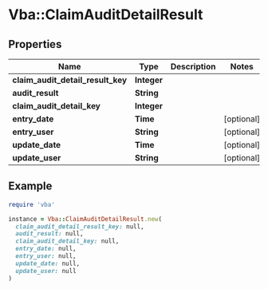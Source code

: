 # Vba::ClaimAuditDetailResult

## Properties

| Name | Type | Description | Notes |
| ---- | ---- | ----------- | ----- |
| **claim_audit_detail_result_key** | **Integer** |  |  |
| **audit_result** | **String** |  |  |
| **claim_audit_detail_key** | **Integer** |  |  |
| **entry_date** | **Time** |  | [optional] |
| **entry_user** | **String** |  | [optional] |
| **update_date** | **Time** |  | [optional] |
| **update_user** | **String** |  | [optional] |

## Example

```ruby
require 'vba'

instance = Vba::ClaimAuditDetailResult.new(
  claim_audit_detail_result_key: null,
  audit_result: null,
  claim_audit_detail_key: null,
  entry_date: null,
  entry_user: null,
  update_date: null,
  update_user: null
)
```

